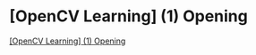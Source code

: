 # [OpenCV Learning] (1) Opening
[[OpenCV Learning] (1) Opening](https://aiwithcloud.com/2022/09/16/opencv_learning_1_opening/)